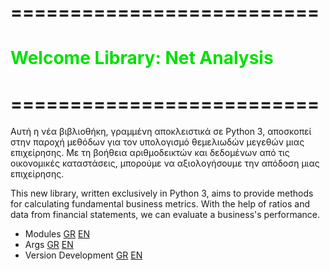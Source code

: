 # ==========================
# <font color="greenline">Welcome Library: Net Analysis</font>
# ==========================
<p>Αυτή η νέα βιβλιοθήκη, γραμμένη αποκλειστικά σε Python 3, αποσκοπεί στην παροχή μεθόδων για τον υπολογισμό θεμελιωδών μεγεθών μιας επιχείρησης. Με τη βοήθεια αριθμοδεικτών και δεδομένων από τις οικονομικές καταστάσεις, μπορούμε να αξιολογήσουμε την απόδοση μιας επιχείρησης. </p>

<p>This new library, written exclusively in Python 3, aims to provide methods for calculating fundamental business metrics. With the help of ratios and data from financial statements, we can evaluate a business's performance.</p>


- Modules [GR](Documentation/modules_el.md) [EN](Documentation/modules_en.md) 
- Args [GR](Documentation/args_el.md) [EN](Documentation/args_en.md)
- Version Development [GR](Documentation/version_el.md) [EN](Documentation/version_en.md) 

